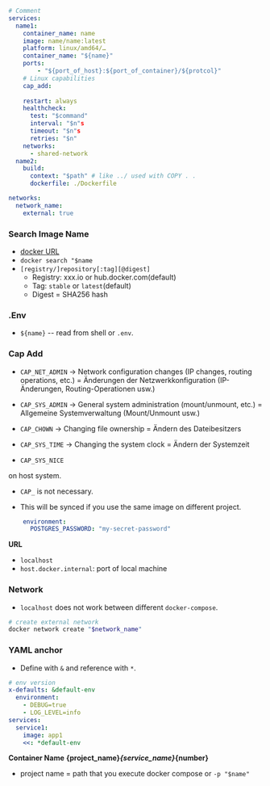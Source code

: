 ```yaml
# Comment
services:
  name1:
    container_name: name
    image: name/name:latest
    platform: linux/amd64/…
    container_name: "${name}"
    ports:
        - "${port_of_host}:${port_of_container}/${protcol}"
    # Linux capabilities
    cap_add:
    
    restart: always
    healthcheck:
      test: "$command"
      interval: "$n"s
      timeout: "$n"s
      retries: "$n"
    networks:
      - shared-network
  name2:
    build:
      context: "$path" # like ../ used with COPY . . 
      dockerfile: ./Dockerfile

networks:
  network_name:
    external: true
```

### Search Image Name

* [docker URL](https://hub.docker.com)
* `docker search "$name`
* `[registry/]repository[:tag][@digest]`
    * Registry: xxx.io or hub.docker.com(default)
    * Tag: `stable` or `latest`(default)
    * Digest = SHA256 hash

### .Env
* `${name}` -- read from shell or `.env`.


### Cap Add

* `CAP_NET_ADMIN` → Network configuration changes (IP changes, routing operations, etc.) = Änderungen der Netzwerkkonfiguration (IP-Änderungen, Routing-Operationen usw.)

* `CAP_SYS_ADMIN` → General system administration (mount/unmount, etc.) = Allgemeine Systemverwaltung (Mount/Unmount usw.)

* `CAP_CHOWN` → Changing file ownership = Ändern des Dateibesitzers


* `CAP_SYS_TIME` → Changing the system clock = Ändern der Systemzeit

* `CAP_SYS_NICE`

on host system.

* `CAP_` is not necessary.


* This will be synced if you use the same image on different project.
```yaml
    environment:
      POSTGRES_PASSWORD: "my-secret-password" 
```


**URL**

* `localhost`
* `host.docker.internal`: port of local machine


### Network

* `localhost` does not work between different `docker-compose`.

```bash
# create external network
docker network create "$network_name"
```
       


### YAML anchor
* Define with `&` and reference with `*`.

```yaml
# env version
x-defaults: &default-env
  environment:
    - DEBUG=true
    - LOG_LEVEL=info
services:
  service1:
    image: app1
    <<: *default-env
```

**Container Name**
**{project_name}_{service_name}_{number}** 
* project name = path that you execute docker compose or `-p "$name"`
